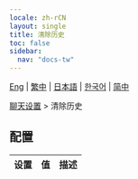 ```yaml
---
locale: zh-rCN
layout: single
title: 清除历史
toc: false
sidebar:
  nav: "docs-tw"
---
```

[Eng](/dancexr/menu/2025.5/chat/clear_history) | [繁中](/tw/dancexr/menu/2025.5/chat/clear_history) | [日本語](/jp/dancexr/menu/2025.5/chat/clear_history) | [한국어](/kr/dancexr/menu/2025.5/chat/clear_history) | [简中](/zh/dancexr/menu/2025.5/chat/clear_history)

[聊天设置](../menu#聊天设置) > 清除历史

## 配置

| 设置 | 值 | 描述 |
| :--- | --- | :--- |
